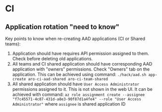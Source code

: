 # CI

## Application rotation "need to know"

Key points to know when re-creating AAD applications (CI or Shared teams):

1. Application should have requires API permission assigned to them. Check
before deleting old applications.
1. All teams and CI shared application should have corresponding AAD application
with "owners" permissions. Check "Owners" tab on the application.
This can be achieved using command: `./hack/aad.sh app-create aro-ci-aad-shared aro-ci-team-shared`
1. All shared application should have `User Access Administrator` permissions
assigned to it. This is not shown in the web UI. It can be achieved with command:
`az role assignment create --assignee "f7c45571-4c87-431d-a8e3-90f87d1a4fe4" --role "User Access Administrator"`
where `assignee` is shared application ID
